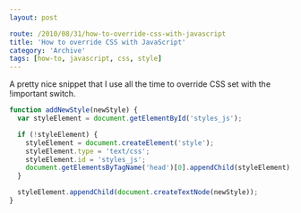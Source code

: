 ```yaml
---
layout: post

route: /2010/08/31/how-to-override-css-with-javascript
title: 'How to override CSS with JavaScript'
category: 'Archive'
tags: [how-to, javascript, css, style]
---
```


A pretty nice snippet that I use all the time to override CSS set with the
!important switch.

```javascript
function addNewStyle(newStyle) {
  var styleElement = document.getElementById('styles_js');

  if (!styleElement) {
    styleElement = document.createElement('style');
    styleElement.type = 'text/css';
    styleElement.id = 'styles_js';
    document.getElementsByTagName('head')[0].appendChild(styleElement);
  }

  styleElement.appendChild(document.createTextNode(newStyle));
}
```
